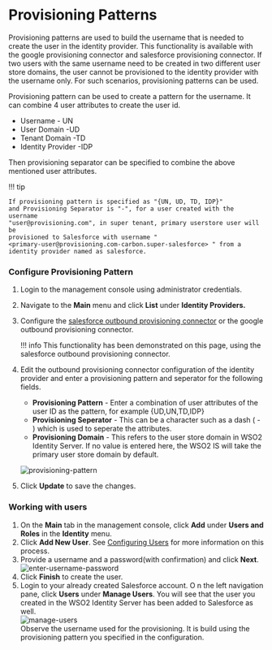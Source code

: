# Provisioning Patterns

Provisioning patterns are used to build the username that is needed to
create the user in the identity provider. This functionality is
available with the google provisioning connector and salesforce
provisioning connector. If two users with the same username need to be
created in two different user store domains, the user cannot be
provisioned to the identity provider with the username only. For such
scenarios, provisioning patterns can be used.

Provisioning pattern can be used to create a pattern for the username.
It can combine 4 user attributes to create the user id.

-   Username - UN
-   User Domain -UD
-   Tenant Domain -TD
-   Identity Provider -IDP

Then provisioning separator can be specified to combine the above
mentioned user attributes.

!!! tip
    
    If provisioning pattern is specified as "{UN, UD, TD, IDP}"
    and Provisioning Separator is "-", for a user created with the username
    "user@provisioning.com", in super tenant, primary userstore user will be
    provisioned to Salesforce with username "
    <primary-user@provisioning.com-carbon.super-salesforce> " from a
    identity provider named as salesforce.
    

### Configure Provisioning Pattern

1.  Login to the management console using administrator credentials.
2.  Navigate to the **Main** menu and click **List** under **Identity
    Providers.**
3.  Configure the [salesforce outbound provisioning
    connector](../../learn/outbound-provisioning-with-salesforce)
    or the google outbound provisioning connector.

    !!! info 
        This functionality has been demonstrated on this page, using the
        salesforce outbound provisioning connector.

4.  Edit the outbound provisioning connector configuration of the
    identity provider and enter a provisioning pattern and seperator for
    the following fields.

    -   **Provisioning Pattern** - Enter a combination of user
        attributes of the user ID as the pattern, for
        example {UD,UN,TD,IDP}
    -   **Provisioning Seperator** - This can be a character such as a
        dash ( - ) which is used to seperate the attributes.
    -   **Provisioning Domain** - This refers to the user store domain
        in WSO2 Identity Server. If no value is entered here, the WSO2
        IS will take the primary user store domain by default.

    ![provisioning-pattern](../../assets/img/using-wso2-identity-server/provisioning-pattern.png)

5.  Click **Update** to save the changes.

### Working with users

1.  On the **Main** tab in the management console, click **Add** under
    **Users and Roles** in the **Identity** menu.
2.  Click **Add New User**. See [Configuring
    Users](../../learn/configuring-users) for
    more information on this process.
3.  Provide a username and a password(with confirmation) and click
    **Next**.  
    ![enter-username-password](../../assets/img/using-wso2-identity-server/enter-username-password.png)
4.  Click **Finish** to create the user.
5.  Login to your already created Salesforce account. O n the left
    navigation pane, click **Users** under **Manage Users**. You will
    see that the user you created in the WSO2 Identity Server has been
    added to Salesforce as well.  
    ![manage-users](../../assets/img/using-wso2-identity-server/manage-users.png)  
    Observe the username used for the provisioning. It is build using
    the provisioning pattern you specified in the configuration.  
